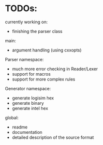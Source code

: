 # TODOs:

currently working on:
- finishing the parser class

main:
- argument handling (using cxxopts)

Parser namespace:
- much more error checking in Reader/Lexer
- support for macros
- support for more complex rules

Generator namespace:
- generate logisim hex
- generate binary
- generate intel hex

global:
- readme
- documentation
- detailed description of the source format
